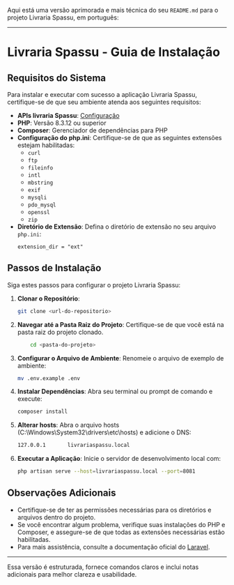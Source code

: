 Aqui está uma versão aprimorada e mais técnica do seu `README.md` para o projeto Livraria Spassu, em português:

---

# Livraria Spassu - Guia de Instalação

## Requisitos do Sistema

Para instalar e executar com sucesso a aplicação Livraria Spassu, certifique-se de que seu ambiente atenda aos seguintes requisitos:

-   **APIs livraria Spassu**: [Configuração](https://github.com/deniscury/api.livrariaspassu.com.br)
-   **PHP**: Versão 8.3.12 ou superior
-   **Composer**: Gerenciador de dependências para PHP
-   **Configuração do php.ini**: Certifique-se de que as seguintes extensões estejam habilitadas:
    -   `curl`
    -   `ftp`
    -   `fileinfo`
    -   `intl`
    -   `mbstring`
    -   `exif`
    -   `mysqli`
    -   `pdo_mysql`
    -   `openssl`
    -   `zip`
-   **Diretório de Extensão**: Defina o diretório de extensão no seu arquivo `php.ini`:
    ```
    extension_dir = "ext"
    ```

## Passos de Instalação

Siga estes passos para configurar o projeto Livraria Spassu:

1. **Clonar o Repositório**:

    ```bash
    git clone <url-do-repositorio>
    ```

2. **Navegar até a Pasta Raiz do Projeto**:
   Certifique-se de que você está na pasta raiz do projeto clonado.

    ```bash
        cd <pasta-do-projeto>
    ```

3. **Configurar o Arquivo de Ambiente**:
   Renomeie o arquivo de exemplo de ambiente:

    ```bash
    mv .env.example .env
    ```

4. **Instalar Dependências**:
   Abra seu terminal ou prompt de comando e execute:

    ```bash
    composer install
    ```

5. **Alterar hosts**:
   Abra o arquivo hosts (C:\Windows\System32\drivers\etc\hosts) e adicione o DNS:

    ```bash
    127.0.0.1       livrariaspassu.local
    ```

6. **Executar a Aplicação**:
   Inicie o servidor de desenvolvimento local com:
    ```bash
    php artisan serve --host=livrariaspassu.local --port=8081
    ```

## Observações Adicionais

-   Certifique-se de ter as permissões necessárias para os diretórios e arquivos dentro do projeto.
-   Se você encontrar algum problema, verifique suas instalações do PHP e Composer, e assegure-se de que todas as extensões necessárias estão habilitadas.
-   Para mais assistência, consulte a documentação oficial do [Laravel](https://laravel.com/docs).

---

Essa versão é estruturada, fornece comandos claros e inclui notas adicionais para melhor clareza e usabilidade.

```

```
